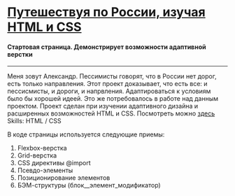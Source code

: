 # [Путешествуя по России, изучая HTML и CSS]( https://alyushkov.github.io/russian-travel/index.html)

#### Стартовая страница. Демонстрирует возможности адаптивной верстки

-----------------------------------------------------------------

Меня зовут Александр. Пессимисты говорят, что в России нет дорог, есть только направления. Этот проект доказывает, что есть все: и пессисмисты, и дороги, и напрвления. Адаптироваться к условиям было бы хорошей идеей. Это же потребовалось в работе над данным проектом. Проект сделан при изучении адаптивного дизайна и расширенных возможностей HTML и СSS. Посмотреть можно [здесь]( https://alyushkov.github.io/russian-travel/index.html)
Skills: HTML / CSS

В коде страницы используется следующие приемы:

1. Flexbox-верстка
2. Grid-верстка
3. CSS директивы @import
4. Псевдо-элементы
5. Позиционирование элементов
6. БЭМ-структуры (блок__элемент_модификатор)
